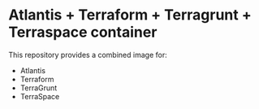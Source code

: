 # Atlantis + Terraform + Terragrunt + Terraspace container

This repository provides a combined image for:
- Atlantis
- Terraform
- TerraGrunt
- TerraSpace